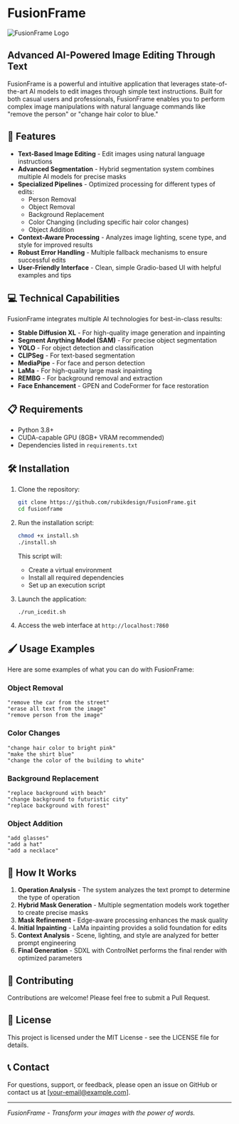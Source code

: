 # FusionFrame

![FusionFrame Logo](https://via.placeholder.com/800x200?text=FusionFrame)

## Advanced AI-Powered Image Editing Through Text

FusionFrame is a powerful and intuitive application that leverages state-of-the-art AI models to edit images through simple text instructions. Built for both casual users and professionals, FusionFrame enables you to perform complex image manipulations with natural language commands like "remove the person" or "change hair color to blue."

## 🚀 Features

- **Text-Based Image Editing** - Edit images using natural language instructions
- **Advanced Segmentation** - Hybrid segmentation system combines multiple AI models for precise masks
- **Specialized Pipelines** - Optimized processing for different types of edits:
  - Person Removal
  - Object Removal
  - Background Replacement
  - Color Changing (including specific hair color changes)
  - Object Addition
- **Context-Aware Processing** - Analyzes image lighting, scene type, and style for improved results
- **Robust Error Handling** - Multiple fallback mechanisms to ensure successful edits
- **User-Friendly Interface** - Clean, simple Gradio-based UI with helpful examples and tips

## 💻 Technical Capabilities

FusionFrame integrates multiple AI technologies for best-in-class results:

- **Stable Diffusion XL** - For high-quality image generation and inpainting
- **Segment Anything Model (SAM)** - For precise object segmentation
- **YOLO** - For object detection and classification
- **CLIPSeg** - For text-based segmentation
- **MediaPipe** - For face and person detection
- **LaMa** - For high-quality large mask inpainting
- **REMBG** - For background removal and extraction
- **Face Enhancement** - GPEN and CodeFormer for face restoration

## 📋 Requirements

- Python 3.8+
- CUDA-capable GPU (8GB+ VRAM recommended)
- Dependencies listed in `requirements.txt`

## 🛠️ Installation

1. Clone the repository:
   ```bash
   git clone https://github.com/rubikdesign/FusionFrame.git
   cd fusionframe
   ```

2. Run the installation script:
   ```bash
   chmod +x install.sh
   ./install.sh
   ```

   This script will:
   - Create a virtual environment
   - Install all required dependencies
   - Set up an execution script

3. Launch the application:
   ```bash
   ./run_icedit.sh
   ```

4. Access the web interface at `http://localhost:7860`

## 🖌️ Usage Examples

Here are some examples of what you can do with FusionFrame:

### Object Removal
```
"remove the car from the street"
"erase all text from the image"
"remove person from the image"
```

### Color Changes
```
"change hair color to bright pink"
"make the shirt blue"
"change the color of the building to white"
```

### Background Replacement
```
"replace background with beach"
"change background to futuristic city"
"replace background with forest"
```

### Object Addition
```
"add glasses"
"add a hat"
"add a necklace"
```

## 🧠 How It Works

1. **Operation Analysis** - The system analyzes the text prompt to determine the type of operation
2. **Hybrid Mask Generation** - Multiple segmentation models work together to create precise masks
3. **Mask Refinement** - Edge-aware processing enhances the mask quality
4. **Initial Inpainting** - LaMa inpainting provides a solid foundation for edits
5. **Context Analysis** - Scene, lighting, and style are analyzed for better prompt engineering
6. **Final Generation** - SDXL with ControlNet performs the final render with optimized parameters

## 🤝 Contributing

Contributions are welcome! Please feel free to submit a Pull Request.

## 📄 License

This project is licensed under the MIT License - see the LICENSE file for details.

## 📞 Contact

For questions, support, or feedback, please open an issue on GitHub or contact us at [your-email@example.com].

---

*FusionFrame - Transform your images with the power of words.*
